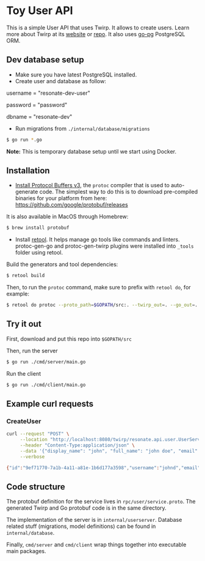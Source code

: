 # Toy User API

This is a simple User API that uses Twirp. It allows to create users. Learn more about
Twirp at its [website](https://twitchtv.github.io/twirp/docs/intro.html) or
[repo](https://github.com/twitchtv/twirp).
It also uses [go-pg](https://github.com/go-pg/pg) PostgreSQL ORM.

## Dev database setup

* Make sure you have latest PostgreSQL installed.
* Create user and database as follow:

username = "resonate-dev-user"

password = "password"

dbname = "resonate-dev"

* Run migrations from `./internal/database/migrations`

```sh
$ go run *.go
```

**Note:** This is temporary database setup until we start using Docker.

## Installation

* [Install Protocol Buffers v3](https://developers.google.com/protocol-buffers/docs/gotutorial),
the `protoc` compiler that is used to auto-generate code. The simplest way to do
this is to download pre-compiled binaries for your platform from here:
https://github.com/google/protobuf/releases

It is also available in MacOS through Homebrew:

```sh
$ brew install protobuf
```

* Install [retool](https://github.com/twitchtv/retool). It helps manage go tools like commands and linters.
protoc-gen-go and protoc-gen-twirp plugins were installed into `_tools` folder using retool.

Build the generators and tool dependencies:
```sh
$ retool build
```

Then, to run the `protoc` command, make sure to prefix with `retool do`, for example:
```sh
$ retool do protoc --proto_path=$GOPATH/src:. --twirp_out=. --go_out=. ./rpc/user/service.proto
```

## Try it out

First, download and put this repo into `$GOPATH/src`

Then, run the server
```sh
$ go run ./cmd/server/main.go
```

Run the client
```sh
$ go run ./cmd/client/main.go
```

## Example curl requests

### CreateUser
```sh
curl --request "POST" \
     --location "http://localhost:8080/twirp/resonate.api.user.UserService/CreateUser" \
     --header "Content-Type:application/json" \
     --data '{"display_name": "john", "full_name": "john doe", "email": "john@doe.com", "username": "johnd"}' \
     --verbose

{"id":"9ef71770-7a1b-4a11-a81e-1b6d177a3598","username":"johnd","email":"john@doe.com","display_name":"john","full_name":"john doe"}
```

## Code structure

The protobuf definition for the service lives in
`rpc/user/service.proto`.
The generated Twirp and Go protobuf code is in the same directory.

The implementation of the server is in `internal/userserver`.
Database related stuff (migrations, model definitions) can be found in `internal/database`.

Finally, `cmd/server` and `cmd/client` wrap things together into executable main
packages.
